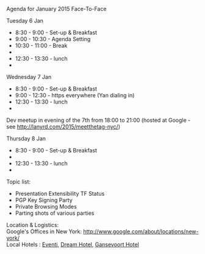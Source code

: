 Agenda for January 2015 Face-To-Face

Tuesday 6 Jan
* 8:30 - 9:00 - Set-up & Breakfast
* 9:00 - 10:30 - Agenda Setting
* 10:30 - 11:00 - Break
* 
* 12:30 - 13:30 - lunch
* 

Wednesday 7 Jan 
* 8:30 - 9:00 - Set-up & Breakfast
* 9:00 - 12:30 - https everywhere (Yan dialing in)
* 12:30 - 13:30 - lunch
* 

Dev meetup in evening of the 7th from 18:00 to 21:00 (hosted at Google - see http://lanyrd.com/2015/meetthetag-nyc/)

Thursday 8 Jan
* 8:30 - 9:00 - Set-up & Breakfast
*
* 12:30 - 13:30 - lunch
* 

Topic list:
 * Presentation Extensibility TF Status
 * PGP Key Signing Party
 * Private Browsing Modes
 * Parting shots of various parties

Location & Logistics:  
Google's Offices in New York: http://www.google.com/about/locations/new-york/  
Local Hotels : [Eventi](http://www.eventihotel.com), [Dream Hotel](http://www.dreamdowntown.com), [Gansevoort Hotel](http://www.gansevoorthotelgroup.com/hotels/gansevoort-meatpacking-nyc)  
